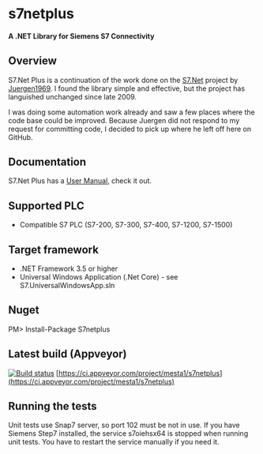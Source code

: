 # s7netplus
#### A .NET Library for Siemens S7 Connectivity

## Overview

S7.Net Plus is a continuation of the work done on the [S7.Net](http://s7net.codeplex.com/) project by [Juergen1969](http://www.codeplex.com/site/users/view/juergen1969).
I found the library simple and effective, but the project has languished unchanged since late 2009.

I was doing some automation work already and saw a few places where the code base could be improved. Because Juergen did not respond
to my request for committing code, I decided to pick up where he left off here on GitHub.

## Documentation
S7.Net Plus has a [User Manual](https://github.com/killnine/s7netplus/blob/master/Documentation/Documentation.pdf), check it out.

## Supported PLC

+ Compatible S7 PLC (S7-200, S7-300, S7-400, S7-1200, S7-1500)

## Target framework
+ .NET Framework 3.5 or higher
+ Universal Windows Application (.Net Core) - see S7.UniversalWindowsApp.sln

## Nuget

PM> Install-Package S7netplus

## Latest build (Appveyor)
[![Build status](https://ci.appveyor.com/api/projects/status/ousjt8sn9b1w43p6?svg=true)](https://ci.appveyor.com/project/mesta1/s7netplus)
[https://ci.appveyor.com/project/mesta1/s7netplus](https://ci.appveyor.com/project/mesta1/s7netplus)

## Running the tests

Unit tests use Snap7 server, so port 102 must be not in use.
If you have Siemens Step7 installed, the service s7oiehsx64 is stopped when running unit tests.
You have to restart the service manually if you need it.
